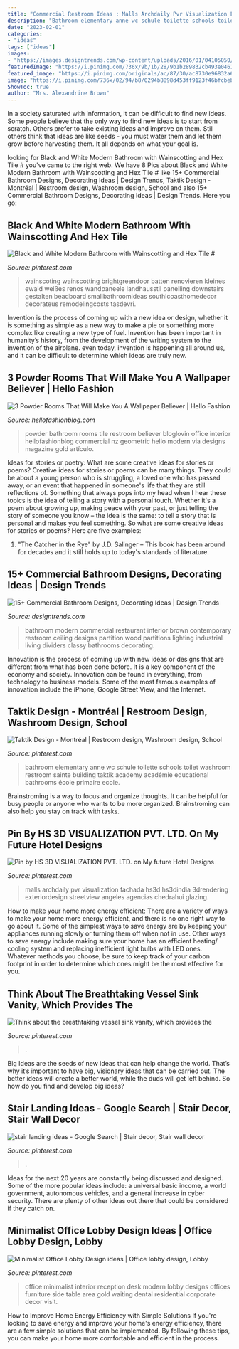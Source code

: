 ```yaml
---
title: "Commercial Restroom Ideas : Malls Archdaily Pvr Visualization Fachada Hs3d Hs3dindia 3drendering Exteriordesign Streetview Angeles Agencias Chedrahui Glazing"
description: "Bathroom elementary anne wc schule toilette schools toilet washroom restroom sainte building taktik academy académie educational bathrooms école primaire ecole"
date: "2023-02-01"
categories:
- "ideas"
tags: ["ideas"]
images:
- "https://images.designtrends.com/wp-content/uploads/2016/01/04105050/Classy-Brown-Color-Bathroom.jpg"
featuredImage: "https://i.pinimg.com/736x/9b/1b/28/9b1b289832cb493e0461eaac3cce55b7.jpg"
featured_image: "https://i.pinimg.com/originals/ac/87/30/ac8730e96832a616721d11a31b91944c.jpg"
image: "https://i.pinimg.com/736x/02/94/b8/0294b8898d453ff9123f46bfcbebd1e0--modern-office-design-modern-offices.jpg"
ShowToc: true
author: "Mrs. Alexandrine Brown"
---
```



In a society saturated with information, it can be difficult to find new ideas. Some people believe that the only way to find new ideas is to start from scratch. Others prefer to take existing ideas and improve on them. Still others think that ideas are like seeds - you must water them and let them grow before harvesting them. It all depends on what your goal is.

	

		
looking for Black and White Modern Bathroom with Wainscotting and Hex Tile # you've came to the right web. We have 8 Pics about Black and White Modern Bathroom with Wainscotting and Hex Tile # like 15+ Commercial Bathroom Designs, Decorating Ideas | Design Trends, Taktik Design - Montréal | Restroom design, Washroom design, School and also 15+ Commercial Bathroom Designs, Decorating Ideas | Design Trends. Here you go:
		
    
## Black And White Modern Bathroom With Wainscotting And Hex Tile #

<img loading=lazy src="https://i.pinimg.com/736x/e2/ec/d6/e2ecd6ee7741fc3061d18838ac76afb7.jpg" onerror="this.onerror=null;this.src='https://tse4.mm.bing.net/th?id=OIP.Uw9vjxv7v6DZfy_VWHM3WQHaJ4&amp;pid=15.1';" alt="Black and White Modern Bathroom with Wainscotting and Hex Tile #">

_Source: pinterest.com_

>wainscoting wainscotting brightgreendoor batten renovieren kleines ewald weißes renos wandpaneele landhausstil panelling downstairs gestalten beadboard smallbathroomideas southlcoasthomedecor decorateus remodelingcosts tasdevri. 

	

Invention is the process of coming up with a new idea or design, whether it is something as simple as a new way to make a pie or something more complex like creating a new type of fuel. Invention has been important in humanity’s history, from the development of the writing system to the invention of the airplane. even today, invention is happening all around us, and it can be difficult to determine which ideas are truly new.

    
## 3 Powder Rooms That Will Make You A Wallpaper Believer | Hello Fashion

<img loading=lazy src="https://www.hellofashionblog.com/wp-content/uploads/2016/04/wallpaper1.jpg" onerror="this.onerror=null;this.src='https://tse1.mm.bing.net/th?id=OIP.QxOJ5s0sK4FH2BxWLqSeJAHaLH&amp;pid=15.1';" alt="3 Powder Rooms That Will Make You A Wallpaper Believer | Hello Fashion">

_Source: hellofashionblog.com_

>powder bathroom rooms tile restroom believer bloglovin office interior hellofashionblog commercial nz geometric hello modern via designs magazine gold artículo. 

	

Ideas for stories or poetry: What are some creative ideas for stories or poems?
Creative ideas for stories or poems can be many things. They could be about a young person who is struggling, a loved one who has passed away, or an event that happened in someone's life that they are still reflections of. Something that always pops into my head when I hear these topics is the idea of telling a story with a personal touch. Whether it's a poem about growing up, making peace with your past, or just telling the story of someone you know – the idea is the same: to tell a story that is personal and makes you feel something. So what are some creative ideas for stories or poems? Here are five examples: 
1. "The Catcher in the Rye" by J.D. Salinger – This book has been around for decades and it still holds up to today's standards of literature.

    
## 15+ Commercial Bathroom Designs, Decorating Ideas | Design Trends

<img loading=lazy src="https://images.designtrends.com/wp-content/uploads/2016/01/04105050/Classy-Brown-Color-Bathroom.jpg" onerror="this.onerror=null;this.src='https://tse4.mm.bing.net/th?id=OIP.cpnHxZVwt3fSssQd0tS5lwEsDH&amp;pid=15.1';" alt="15+ Commercial Bathroom Designs, Decorating Ideas | Design Trends">

_Source: designtrends.com_

>bathroom modern commercial restaurant interior brown contemporary restroom ceiling designs partition wood partitions lighting industrial living dividers classy bathrooms decorating. 

	

Innovation is the process of coming up with new ideas or designs that are different from what has been done before. It is a key component of the economy and society. Innovation can be found in everything, from technology to business models. Some of the most famous examples of innovation include the iPhone, Google Street View, and the Internet.

    
## Taktik Design - Montréal | Restroom Design, Washroom Design, School

<img loading=lazy src="https://i.pinimg.com/736x/87/0c/96/870c969fc48334c411e779e515bae3dc--elementary-school-design-elementary-schools.jpg" onerror="this.onerror=null;this.src='https://tse4.mm.bing.net/th?id=OIP.-Yc6jxTTBE_JLM8NAGE1RQHaLH&amp;pid=15.1';" alt="Taktik Design - Montréal | Restroom design, Washroom design, School">

_Source: pinterest.com_

>bathroom elementary anne wc schule toilette schools toilet washroom restroom sainte building taktik academy académie educational bathrooms école primaire ecole. 

	

Brainstroming is a way to focus and organize thoughts. It can be helpful for busy people or anyone who wants to be more organized. Brainstroming can also help you stay on track with tasks.

    
## Pin By HS 3D VISUALIZATION PVT. LTD. On My Future Hotel Designs

<img loading=lazy src="https://i.pinimg.com/736x/9b/1b/28/9b1b289832cb493e0461eaac3cce55b7.jpg" onerror="this.onerror=null;this.src='https://tse3.mm.bing.net/th?id=OIP.8JuJqUubtODtECI6RLkubQHaDv&amp;pid=15.1';" alt="Pin by HS 3D VISUALIZATION PVT. LTD. on My future Hotel Designs">

_Source: pinterest.com_

>malls archdaily pvr visualization fachada hs3d hs3dindia 3drendering exteriordesign streetview angeles agencias chedrahui glazing. 

	

How to make your home more energy efficient:
There are a variety of ways to make your home more energy efficient, and there is no one right way to go about it. Some of the simplest ways to save energy are by keeping your appliances running slowly or turning them off when not in use. Other ways to save energy include making sure your home has an efficient heating/ cooling system and replacing inefficient light bulbs with LED ones. Whatever methods you choose, be sure to keep track of your carbon footprint in order to determine which ones might be the most effective for you.

    
## Think About The Breathtaking Vessel Sink Vanity, Which Provides The

<img loading=lazy src="https://i.pinimg.com/originals/ac/87/30/ac8730e96832a616721d11a31b91944c.jpg" onerror="this.onerror=null;this.src='https://tse2.mm.bing.net/th?id=OIP.nxMEL8GF02OJotLGMXD_sAHaLI&amp;pid=15.1';" alt="Think about the breathtaking vessel sink vanity, which provides the">

_Source: pinterest.com_

>. 

	

Big Ideas are the seeds of new ideas that can help change the world. That’s why it’s important to have big, visionary ideas that can be carried out. The better ideas will create a better world, while the duds will get left behind. So how do you find and develop big ideas?

    
## Stair Landing Ideas - Google Search | Stair Decor, Stair Wall Decor

<img loading=lazy src="https://i.pinimg.com/736x/3f/14/3e/3f143ef3e0a74d205b3928bd3bef4912.jpg" onerror="this.onerror=null;this.src='https://tse3.mm.bing.net/th?id=OIP.l87x5aRmaZeiX5nP1gepMwHaLW&amp;pid=15.1';" alt="stair landing ideas - Google Search | Stair decor, Stair wall decor">

_Source: pinterest.com_

>. 

	

Ideas for the next 20 years are constantly being discussed and designed. Some of the more popular ideas include: a universal basic income, a world government, autonomous vehicles, and a general increase in cyber security. There are plenty of other ideas out there that could be considered if they catch on.

    
## Minimalist Office Lobby Design Ideas | Office Lobby Design, Lobby

<img loading=lazy src="https://i.pinimg.com/736x/02/94/b8/0294b8898d453ff9123f46bfcbebd1e0--modern-office-design-modern-offices.jpg" onerror="this.onerror=null;this.src='https://tse2.mm.bing.net/th?id=OIP.38ZsfC_vehOsIVVrqOCnzQHaE7&amp;pid=15.1';" alt="Minimalist Office Lobby Design ideas | Office lobby design, Lobby">

_Source: pinterest.com_

>office minimalist interior reception desk modern lobby designs offices furniture side table area gold waiting dental residential corporate decor visit. 

	

How to Improve Home Energy Efficiency with Simple Solutions
If you're looking to save energy and improve your home's energy efficiency, there are a few simple solutions that can be implemented. By following these tips, you can make your home more comfortable and efficient in the process.

